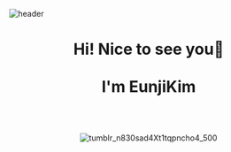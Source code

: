 

<!--- <img src="https://img.shields.io/badge/Python-3766AB?style=flat-square&logo=Python&logoColor=white"/></a>&nbsp --->
![header](https://capsule-render.vercel.app/api?type=Waving&color=auto&height=300&section=header&text=Eunji%20Kim&fontSize=90&animation=twinkling)
<div align="center">
  <H1>Hi! Nice to see you🥰<br/><br/>
    I'm EunjiKim</H1><br/><br/>
  
  ![tumblr_n830sad4Xt1tqpncho4_500](https://user-images.githubusercontent.com/90446559/170848969-672e70f4-9d4a-4eda-b1eb-178fabd6e850.gif)

  
 <!-- <H3>Stack</H3> -->
</div>
